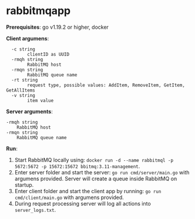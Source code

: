 # rabbitmqapp
**Prerequisites**:  go v1.19.2 or higher, docker

**Client argumens**:
```Usage of /tmp/go-build2796997556/b001/exe/main:
  -c string
        clientID as UUID
  -rmqh string
        RabbitMQ host
  -rmqn string
        RabbitMQ queue name
  -rt string
        request type, possible values: AddItem, RemoveItem, GetItem, GetAllItems
  -v string
        item value
```
**Server arguments**:
```Usage of /tmp/go-build2880048882/b001/exe/main:
-rmqh string
    RabbitMQ host
-rmqn string
    RabbitMQ queue name
```
**Run**:
1. Start RabbitMQ locally using: `docker run -d --name rabbitmql -p 5672:5672 -p 15672:15672 bbitmq:3.11-management`.
2. Enter server folder and start the server: `go run cmd/server/main.go` with argumens provided. Server will create a queue inside RabbitMQ on startup.
3. Enter client folder and start the client app by running: `go run cmd/client/main.go` with argumens provided.
4. During request processing server will log all actions into `server_logs.txt`.
